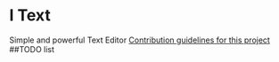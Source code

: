 # I Text 
Simple and powerful Text Editor
[Contribution guidelines for this project](docs/CONTRIBUTING.md)
##TODO list
